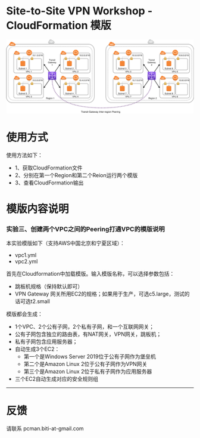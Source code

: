# Site-to-Site VPN Workshop - CloudFormation 模版

![Site-to-Site VPN](https://raw.githubusercontent.com/aobao32/transit-gateway-workshop/master/transit-gateway-with-Inter-region-peering.png)

# 使用方式

使用方法如下：

- 1、获取CloudFormation文件
- 2、分别在第一个Region和第二个Reion运行两个模版
- 3、查看CloudFormation输出

# 模版内容说明

### 实验三、创建两个VPC之间的Peering打通VPC的模版说明

本实验模版如下（支持AWS中国北京和宁夏区域）：

- vpc1.yml
- vpc2.yml

首先在Cloudformation中加载模版。输入模版名称，可以选择参数包括：

- 跳板机规格（保持默认即可）
- VPN Gateway 网关所用EC2的规格；如果用于生产，可选c5.large，测试的话可选t2.small

模版都会生成：

- 1个VPC、2个公有子网，2个私有子网，和一个互联网网关；
- 公有子网包含独立的路由表，有NAT网关，VPN网关，跳板机；
- 私有子网包含应用服务器；
- 自动生成3个EC2：
    - 第一个是Windows Server 2019位于公有子网作为堡垒机
    - 第二个是Amazon Linux 2位于公有子网作为VPN网关
    - 第三个是Amazon Linux 2位于私有子网作为应用服务器
- 三个EC2自动生成对应的安全规则组

***

# 反馈

请联系 pcman.biti-at-gmail.com
